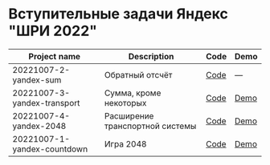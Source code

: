 # Вступительные задачи Яндекс "ШРИ 2022"

| Project name                | Description                     | Code                                                                                                                    | Demo
|-----------------------------|---------------------------------|-------------------------------------------------------------------------------------------------------------------------|-------------------------------------------------------------------------------------------------------------
| 20221007-2-yandex-sum       | Обратный отсчёт                 | [Code](https://github.com/hisbvdis/training-works-js/tree/main/20221007-yandex-intern-2022/20221007-2-yandex-sum)       | —
| 20221007-3-yandex-transport | Сумма, кроме некоторых          | [Code](https://github.com/hisbvdis/training-works-js/tree/main/20221007-yandex-intern-2022/20221007-3-yandex-transport) | [Demo](https://hisbvdis.github.io/training-works-js/20221007-yandex-intern-2022/20221007-3-yandex-transport)
| 20221007-4-yandex-2048      | Расширение транспортной системы | [Code](https://github.com/hisbvdis/training-works-js/tree/main/20221007-yandex-intern-2022/20221007-4-yandex-2048)      | [Demo](https://hisbvdis.github.io/training-works-js/20221007-yandex-intern-2022/20221007-4-yandex-2048)
| 20221007-1-yandex-countdown | Игра 2048                       | [Code](https://github.com/hisbvdis/training-works-js/tree/main/20221007-yandex-intern-2022/20221007-1-yandex-countdown) | [Demo](https://hisbvdis.github.io/training-works-js/20221007-yandex-intern-2022/20221007-1-yandex-countdown)

